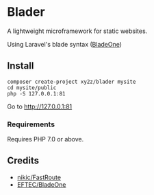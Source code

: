 # Blader

A lightweight microframework for static websites.

Using Laravel's blade syntax ([BladeOne](https://github.com/EFTEC/BladeOne/))

## Install
```
composer create-project xy2z/blader mysite
cd mysite/public
php -S 127.0.0.1:81
```

Go to http://127.0.0.1:81

### Requirements

Requires PHP 7.0 or above.


## Credits

- [nikic/FastRoute](https://github.com/nikic/FastRoute)
- [EFTEC/BladeOne](https://github.com/EFTEC/BladeOne/)
